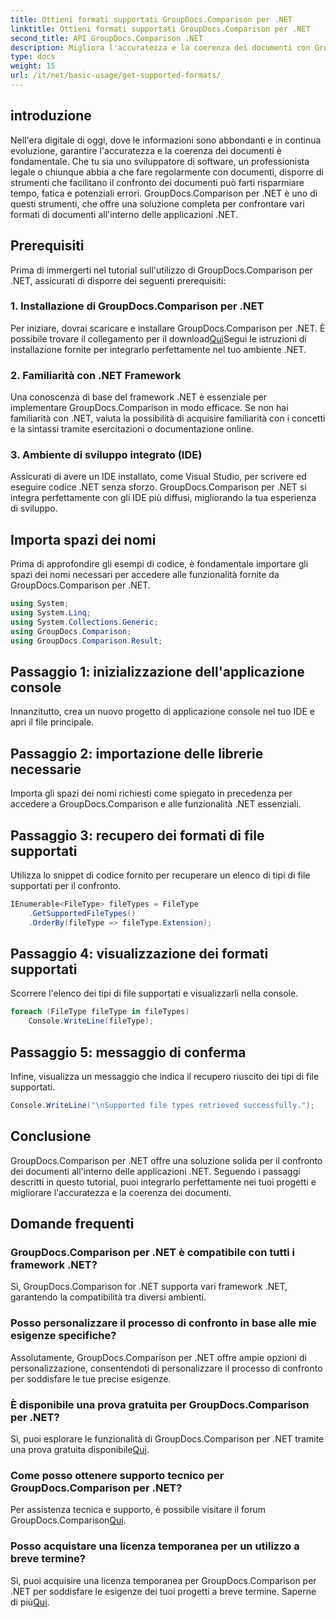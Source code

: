 ```yaml
---
title: Ottieni formati supportati GroupDocs.Comparison per .NET
linktitle: Ottieni formati supportati GroupDocs.Comparison per .NET
second_title: API GroupDocs.Comparison .NET
description: Migliora l'accuratezza e la coerenza dei documenti con GroupDocs.Comparison per .NET. Integra perfettamente questo potente strumento nelle tue applicazioni .NET.
type: docs
weight: 15
url: /it/net/basic-usage/get-supported-formats/
---
```

## introduzione
Nell'era digitale di oggi, dove le informazioni sono abbondanti e in continua evoluzione, garantire l'accuratezza e la coerenza dei documenti è fondamentale. Che tu sia uno sviluppatore di software, un professionista legale o chiunque abbia a che fare regolarmente con documenti, disporre di strumenti che facilitano il confronto dei documenti può farti risparmiare tempo, fatica e potenziali errori. GroupDocs.Comparison per .NET è uno di questi strumenti, che offre una soluzione completa per confrontare vari formati di documenti all'interno delle applicazioni .NET.
## Prerequisiti
Prima di immergerti nel tutorial sull'utilizzo di GroupDocs.Comparison per .NET, assicurati di disporre dei seguenti prerequisiti:
### 1. Installazione di GroupDocs.Comparison per .NET
 Per iniziare, dovrai scaricare e installare GroupDocs.Comparison per .NET. È possibile trovare il collegamento per il download[Qui](https://releases.groupdocs.com/comparison/net/)Segui le istruzioni di installazione fornite per integrarlo perfettamente nel tuo ambiente .NET.
### 2. Familiarità con .NET Framework
Una conoscenza di base del framework .NET è essenziale per implementare GroupDocs.Comparison in modo efficace. Se non hai familiarità con .NET, valuta la possibilità di acquisire familiarità con i concetti e la sintassi tramite esercitazioni o documentazione online.
### 3. Ambiente di sviluppo integrato (IDE)
Assicurati di avere un IDE installato, come Visual Studio, per scrivere ed eseguire codice .NET senza sforzo. GroupDocs.Comparison per .NET si integra perfettamente con gli IDE più diffusi, migliorando la tua esperienza di sviluppo.

## Importa spazi dei nomi
Prima di approfondire gli esempi di codice, è fondamentale importare gli spazi dei nomi necessari per accedere alle funzionalità fornite da GroupDocs.Comparison per .NET.
```csharp
using System;
using System.Linq;
using System.Collections.Generic;
using GroupDocs.Comparison;
using GroupDocs.Comparison.Result;
```

## Passaggio 1: inizializzazione dell'applicazione console
Innanzitutto, crea un nuovo progetto di applicazione console nel tuo IDE e apri il file principale.
## Passaggio 2: importazione delle librerie necessarie
Importa gli spazi dei nomi richiesti come spiegato in precedenza per accedere a GroupDocs.Comparison e alle funzionalità .NET essenziali.
## Passaggio 3: recupero dei formati di file supportati
Utilizza lo snippet di codice fornito per recuperare un elenco di tipi di file supportati per il confronto.
```csharp
IEnumerable<FileType> fileTypes = FileType
    .GetSupportedFileTypes()
    .OrderBy(fileType => fileType.Extension);
```
## Passaggio 4: visualizzazione dei formati supportati
Scorrere l'elenco dei tipi di file supportati e visualizzarli nella console.
```csharp
foreach (FileType fileType in fileTypes)
    Console.WriteLine(fileType);
```
## Passaggio 5: messaggio di conferma
Infine, visualizza un messaggio che indica il recupero riuscito dei tipi di file supportati.
```csharp
Console.WriteLine("\nSupported file types retrieved successfully.");
```

## Conclusione
GroupDocs.Comparison per .NET offre una soluzione solida per il confronto dei documenti all'interno delle applicazioni .NET. Seguendo i passaggi descritti in questo tutorial, puoi integrarlo perfettamente nei tuoi progetti e migliorare l'accuratezza e la coerenza dei documenti.
## Domande frequenti
### GroupDocs.Comparison per .NET è compatibile con tutti i framework .NET?
Sì, GroupDocs.Comparison for .NET supporta vari framework .NET, garantendo la compatibilità tra diversi ambienti.
### Posso personalizzare il processo di confronto in base alle mie esigenze specifiche?
Assolutamente, GroupDocs.Comparison per .NET offre ampie opzioni di personalizzazione, consentendoti di personalizzare il processo di confronto per soddisfare le tue precise esigenze.
### È disponibile una prova gratuita per GroupDocs.Comparison per .NET?
 Sì, puoi esplorare le funzionalità di GroupDocs.Comparison per .NET tramite una prova gratuita disponibile[Qui](https://releases.groupdocs.com/).
### Come posso ottenere supporto tecnico per GroupDocs.Comparison per .NET?
 Per assistenza tecnica e supporto, è possibile visitare il forum GroupDocs.Comparison[Qui](https://forum.groupdocs.com/c/comparison/12).
### Posso acquistare una licenza temporanea per un utilizzo a breve termine?
 Sì, puoi acquisire una licenza temporanea per GroupDocs.Comparison per .NET per soddisfare le esigenze dei tuoi progetti a breve termine. Saperne di più[Qui](https://purchase.groupdocs.com/temporary-license/).